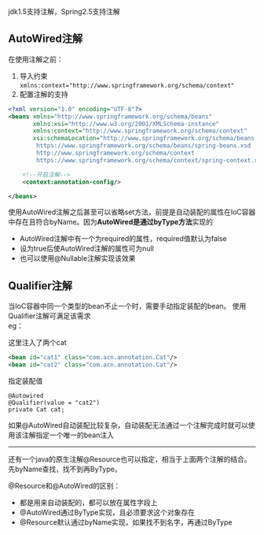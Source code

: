 jdk1.5支持注解，Spring2.5支持注解

## AutoWired注解

在使用注解之前：
1. 导入约束`xmlns:context="http://www.springframework.org/schema/context"`
2. 配置注解的支持
```xml
<?xml version="1.0" encoding="UTF-8"?>
<beans xmlns="http://www.springframework.org/schema/beans"
       xmlns:xsi="http://www.w3.org/2001/XMLSchema-instance"
       xmlns:context="http://www.springframework.org/schema/context"
       xsi:schemaLocation="http://www.springframework.org/schema/beans
        https://www.springframework.org/schema/beans/spring-beans.xsd
        http://www.springframework.org/schema/context
        https://www.springframework.org/schema/context/spring-context.xsd">

    <!--开启注解-->
    <context:annotation-config/>

</beans>
```


使用AutoWired注解之后甚至可以省略set方法，前提是自动装配的属性在IoC容器中存在且符合byName。因为**AutoWired是通过byType方法**实现的

* AutoWired注解中有一个为required的属性，required值默认为false
* 设为true后使AutoWired注解的属性可为null
* 也可以使用@Nullable注解实现该效果


## Qualifier注解
当IoC容器中同一个类型的bean不止一个时，需要手动指定装配的bean。
使用Qualifier注解可满足该需求<br>
eg：

这里注入了两个cat
```xml
<bean id="cat1" class="com.acn.annotation.Cat"/>
<bean id="cat2" class="com.acn.annotation.Cat"/>
```
指定装配值
```
@Autowired
@Qualifier(value = "cat2")
private Cat cat;
```

如果@AutoWired自动装配比较复杂，自动装配无法通过一个注解完成时就可以使用该注解指定一个唯一的bean注入
<hr>
还有一个java的原生注解@Resource也可以指定，相当于上面两个注解的结合。先byName查找，找不到再ByType。

@Resource和@AutoWired的区别：
- 都是用来自动装配的，都可以放在属性字段上
- @AutoWired通过ByType实现，且必须要求这个对象存在
- @Resource默认通过byName实现，如果找不到名字，再通过ByType
